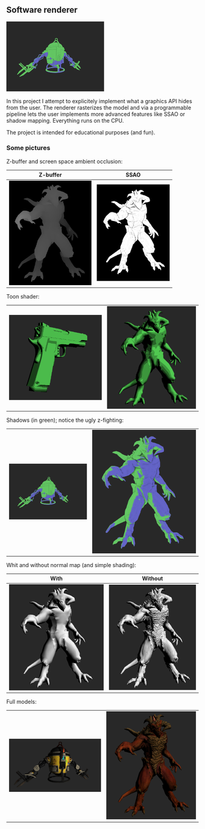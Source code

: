 

## Software renderer

<img src="./screens/render.png" style="zoom: 25%;" />

In this project I attempt to explicitely implement what a graphics API hides from the user. The renderer rasterizes the model and via a programmable pipeline lets the user implements more advanced features like SSAO or shadow mapping. Everything runs on the CPU.

The project is intended for educational purposes (and fun).



### Some pictures



Z-buffer and screen space ambient occlusion:

|                          Z-buffer                           |                         SSAO                          |
| :---------------------------------------------------------: | :---------------------------------------------------: |
| <img src="./screens/zBufferRender.png" style="zoom:33%;" /> | <img src="./screens/coolAO.png" style="zoom: 33%;" /> |



Toon shader:

|                                                        |                                                          |
| :----------------------------------------------------: | :------------------------------------------------------: |
| <img src="./screens/gunToon.png" style="zoom: 40%;" /> | <img src="./screens/diabloToon.png" style="zoom:50%;" /> |



Shadows (in green); notice the ugly z-fighting:

|                                                       |                                                              |
| :---------------------------------------------------: | :----------------------------------------------------------: |
| <img src="./screens/render.png" style="zoom: 20%;" /> | <img src="./screens/shadowsWithSSAO.png" style="zoom:40%;" /> |



Whit and without normal map (and simple shading):

|                            With                            |                         Without                         |
| :--------------------------------------------------------: | :-----------------------------------------------------: |
| <img src="./screens/withoutNmap.png" style="zoom: 33%;" /> | <img src="./screens/withNmap.png" style="zoom: 33%;" /> |



Full models:

|                                                          |                                                             |
| :------------------------------------------------------: | :---------------------------------------------------------: |
| <img src="./screens/droneFull.png" style="zoom: 27%;" /> | <img src="./screens/diabloColorNM.png" style="zoom:40%;" /> |







